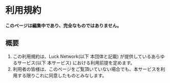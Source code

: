 # 利用規約
**このページは編集中であり、完全なものではありません。**

## 概要

1. この利用規約は、Luck Network(以下 本団体と記載) が提供しているあらゆるサービス(以下 本サービス) における利用前提を定めます。
2. 利用者の皆様は、このページをご覧頂いていない場合でも、本サービスを利用する限りこれに同意したものとみなします。
